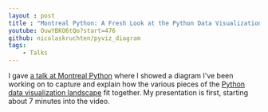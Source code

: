 ```yaml
---
layout : post
title : "Montreal Python: A Fresh Look at the Python Data Visualization Landscape"
youtube: OuwYBKO6tQo?start=476
github: nicolaskruchten/pyviz_diagram
tags:
    - Talks
---
```


I gave [a talk at Montreal Python](https://www.meetup.com/Montreal-Python/events/282404834/) where I showed a diagram I've been working on to capture and explain how the various pieces of the [Python data visualization landscape](https://pyviz.org/) fit together. My presentation is first, starting about 7 minutes into the video.

<!-- more -->

